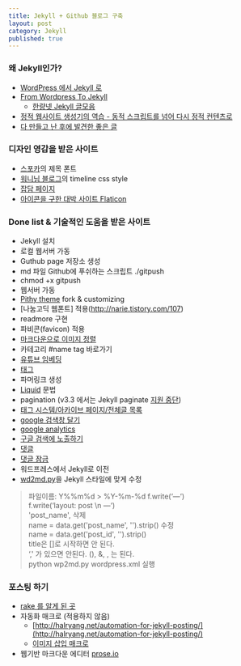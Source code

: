 ```yaml
---
title: Jekyll + Github 블로그 구축
layout: post
category: Jekyll
published: true
---
```


### 왜 Jekyll인가?
- [WordPress 에서 Jekyll 로](http://blog.suminb.com/post/goodbye-wordpress-hello-jekyll/)
- [From Wordpress To Jekyll](http://halryang.net/From-Wordpress-To-Jekyll)
  - [한량넷 Jekyll 글모음](http://halryang.net/search/?tags=jekyll)
- [정적 웹사이트 생성기의 역습 - 동적 스크립트를 넘어 다시 정적 컨텐츠로](http://blog.nacyot.com/articles/2014-01-15-static-site-generator)
- [다 만들고 난 후에 발견한 좋은 글](http://lawfully.kr/smart/jekyll.html)

### 디자인 영감을 받은 사이트
- [스포카](https://spoqa.github.io/index.html)의 제목 폰트
- [워니님 블로그](https://heelog.github.io/development/)의 timeline css style
- [잡담 페이지](http://halryang.net/micro/)
- [아이콘을 구한 대박 사이트 Flaticon](http://www.flaticon.com/search?word=github)

### Done list & 기술적인 도움을 받은 사이트
- Jekyll 설치
- 로컬 웹서버 가동
- Guthub page 저장소 생성
- md 파일 Github에 푸쉬하는 스크립트 ./gitpush
 - chmod +x gitpush
- 웹서버 가동
- [Pithy theme](https://github.com/smallmuou/Jekyll-Pithy) fork & customizing
- [나눔고딕 웹폰트] 적용(http://narie.tistory.com/107)
- readmore 구현
- 파비콘(favicon) 적용
- [마크다운으로 이미지 정렬](http://blog.kalkin7.com/2014/03/04/how-to-align-images-on-writing-with-markdown/)
- 카테고리 #name tag 바로가기
- [유튜브 임베딩](http://halryang.net/embed-youtube-responsively/)
- [태그](https://nolboo.kim/blog/2014/01/09/upgrade-jekyll-github-blog/)
- 파머링크 생성
- [Liquid](https://github.com/Shopify/liquid/wiki/Liquid-for-Designers) 문법
- pagination (v3.3 에서는 Jekyll paginate [지원 중단](https://github.com/jekyll/jekyll/issues/4124))
- [태그 시스템/아카이브 페이지/전체글 목록](http://halryang.net/tag-and-archive/)
- [google 검색창 달기](https://cse.google.com/cse/all)
- [google analytics](http://loustler.io/2016/09/26/github_pages_blog_google_analytics/)
- [구글 검색에 노출하기](http://cinos81.bitbucket.org/blog/_site/jekyll/2016/01/23/addRobotTxt.html)
- [댓글](https://github.com/appkr/blog/blob/master/_posts/2016-02-13-%EB%B8%94%EB%A1%9C%EA%B7%B8-%ED%94%8C%EB%9E%AB%ED%8F%BC-%EC%9D%B4%EC%A0%84-5-disqus-facebook.md)
- [댓글 잠금](http://halryang.net/Disable-comments/)
- 워드프레스에서 Jekyll로 이전
- [wd2md.py](https://github.com/dreikanter/wp2md)을 Jekyll 스타일에 맞게 수정

> 파일이름: Y%%m%d > %Y-%m-%d
> f.write(‘—‘)  
> f.write(‘layout: post \n —‘)  
> 'post_name', 삭제  
> name = data.get('post_name', '').strip() 수정  
> name = data.get('post_id', '').strip()  
> title은 []로 시작하면 안 된다.  
> ‘,' 가 있으면 안된다. (), &, , 는 된다.   
> python wp2md.py wordpress.xml 실행  

### 포스팅 하기
- [rake 를 알게 된 곳](http://boxersb.github.io/etc/2013/04/03/jekyll-introduction/)
- 자동화 매크로 (적용하지 않음)
  - [http://halryang.net/automation-for-jekyll-posting/](http://halryang.net/automation-for-jekyll-posting/)
  - [이미지 삽입 매크로](http://halryang.net/Insert-Image-easily-to-Jekyll-blog/)
- 웹기반 마크다운 에디터 [prose.io](http://prose.io)
